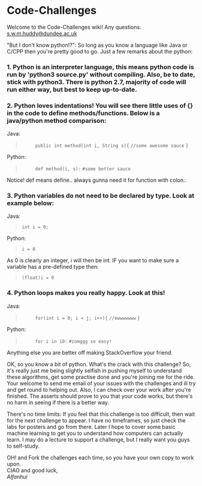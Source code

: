# Code-Challenges
Welcome to the Code-Challenges wiki!
Any questions: s.w.m.huddy@dundee.ac.uk

"But I don't know python!?": So long as you know a language like Java or C/CPP then you're pretty good to go. 
Just a few remarks about the python: 

### 1. Python is an interpreter language, this means python code is run by 'python3 source.py' without compiling. Also, be to date, stick with python3. There is python 2.7, majority of code will run either way, but best to keep up-to-date.
 
### 2. Python loves indentations! You will see there little uses of {} in the code to define methods/functions. Below is a java/python method comparison:
Java:

> `     public int method(int i, String s){`
>          `//some awesome sauce`
> `}`

Python:

> `     def method(i, s):`
>          `#some better sauce`

Notice! def means define.. always gunna need it for function with colon:. 

### 3. Python variables do not need to be declared by type. Look at example below:<br>
Java:
> `int i = 0;`<br>

Python:
> `i = 0`<br>

As 0 is clearly an integer, i will then be int. IF you want to make sure a variable has a pre-defined type then:    

> `(float)i = 0`

### 4. Python loops makes you really happy. Look at this!
Java:<br>
> `     for(int i = 0; i < j; i++){`
>          `//ewwwwwww`
> `}`

Python:
> `     for i in 10:`
>          `#zomggg so easy!`

Anything else you are better off making StackOverflow your friend.

OK, so you know a bit of python. What's the crack with this challenge? So, it's really just me being slightly selfish in pushing myself to understand these algorithms, get some practise done and you're joining me for the ride. Your welcome to send me email of your issues with the challenges and ill try and get round to helping out. Also, I can check over your work after you're finished. The asserts should prove to you that your code works, but there's no harm in seeing if there is a better way.

There's no time limits: If you feel that this challenge is too difficult, then wait for the next challenge to appear. I have no timeframes, so just check the labs for posters and go from there. Later I hope to cover some basic machine learning to get you to understand how computers can actually learn. I may <MAY> do a lecture to support a challenge, but I really want you guys to self-study. 

OH! and Fork the challenges each time, so you have your own copy to work upon. <br>
CIAO and good luck, <br>
_Alfanhui_

